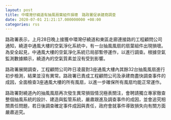 ```yaml
---
layout: post
title: 中環灣仔繞道有抽風扇葉組件損壞　路政署促承建商調查
date: 2020-07-01 21:21:17.000000000 +08:00
categories: rss
---
```


路政署表示，上月28日晚上接獲中環灣仔繞道和東區走廊連接路的工程顧問公司通知，繞道中通風大樓的空氣淨化系統中，有一台抽風風扇的扇葉組件出現損壞。為安全起見，中通風大樓的空氣淨化系統已局部暫停運作，以進行調查。根據空氣監測數據顯示，繞道內的空氣質素並沒有受到影響。

路政署展開調查，工程顧問公司昨日凌晨對3座通風大樓內其餘32台抽風風扇進行初步檢測，結果並沒有異常。路政署已責成工程顧問公司及承建商盡快調查事件的成因，全面檢查3座通風大樓的所有風扇，以進一步確保所有風扇均能正常運作。

路政署對繞道內的抽風風扇再次發生異常損毁情況極表關注，會聘請獨立專家徹查整個抽風系統的設計、建造與監管系統，嚴肅跟進及調查事件的成因，並會追究相關責任問題，若日後調查確定事件成因與責任，政府會就事件導致損失向有關方面嚴肅追究。
